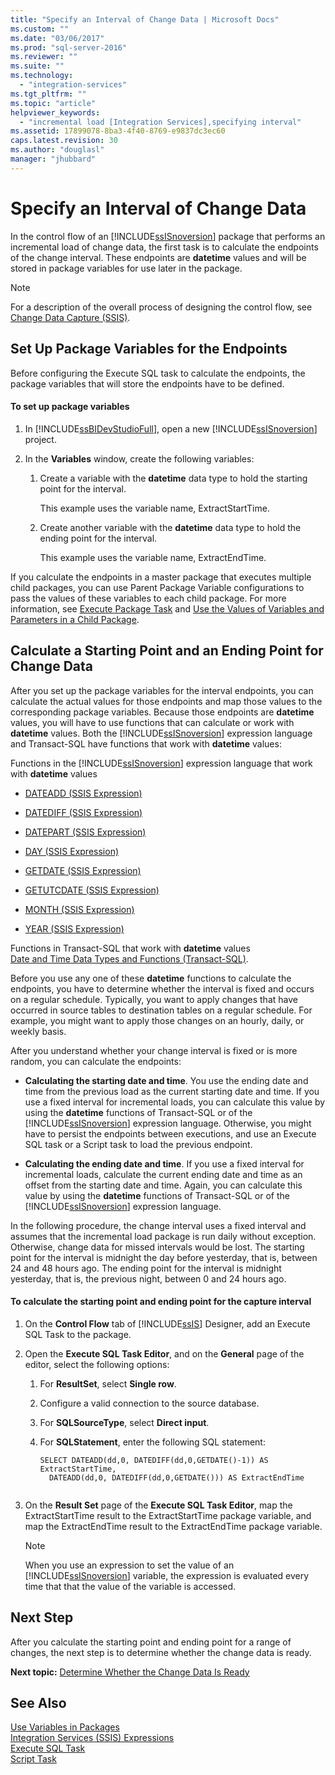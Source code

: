 ```yaml
---
title: "Specify an Interval of Change Data | Microsoft Docs"
ms.custom: ""
ms.date: "03/06/2017"
ms.prod: "sql-server-2016"
ms.reviewer: ""
ms.suite: ""
ms.technology: 
  - "integration-services"
ms.tgt_pltfrm: ""
ms.topic: "article"
helpviewer_keywords: 
  - "incremental load [Integration Services],specifying interval"
ms.assetid: 17899078-8ba3-4f40-8769-e9837dc3ec60
caps.latest.revision: 30
ms.author: "douglasl"
manager: "jhubbard"
---
```

# Specify an Interval of Change Data
  In the control flow of an [!INCLUDE[ssISnoversion](../../advanced-analytics/r-services/includes/ssisnoversion-md.md)] package that performs an incremental load of change data, the first task is to calculate the endpoints of the change interval. These endpoints are **datetime** values and will be stored in package variables for use later in the package.  
  
> [!NOTE]  
>  For a description of the overall process of designing the control flow, see [Change Data Capture &#40;SSIS&#41;](../../integration-services/change-data-capture/change-data-capture-ssis.md).  
  
## Set Up Package Variables for the Endpoints  
 Before configuring the Execute SQL task to calculate the endpoints, the package variables that will store the endpoints have to be defined.  
  
#### To set up package variables  
  
1.  In [!INCLUDE[ssBIDevStudioFull](../../analysis-services/includes/ssbidevstudiofull-md.md)], open a new [!INCLUDE[ssISnoversion](../../advanced-analytics/r-services/includes/ssisnoversion-md.md)] project.  
  
2.  In the **Variables** window, create the following variables:  
  
    1.  Create a variable with the **datetime** data type to hold the starting point for the interval.  
  
         This example uses the variable name, ExtractStartTime.  
  
    2.  Create another variable with the **datetime** data type to hold the ending point for the interval.  
  
         This example uses the variable name, ExtractEndTime.  
  
 If you calculate the endpoints in a master package that executes multiple child packages, you can use Parent Package Variable configurations to pass the values of these variables to each child package. For more information, see [Execute Package Task](../../integration-services/control-flow/execute-package-task.md) and [Use the Values of Variables and Parameters in a Child Package](../../integration-services/packages/use-the-values-of-variables-and-parameters-in-a-child-package.md).  
  
## Calculate a Starting Point and an Ending Point for Change Data  
 After you set up the package variables for the interval endpoints, you can calculate the actual values for those endpoints and map those values to the corresponding package variables. Because those endpoints are **datetime** values, you will have to use functions that can calculate or work with **datetime** values. Both the [!INCLUDE[ssISnoversion](../../advanced-analytics/r-services/includes/ssisnoversion-md.md)] expression language and Transact-SQL have functions that work with **datetime** values:  
  
 Functions in the [!INCLUDE[ssISnoversion](../../advanced-analytics/r-services/includes/ssisnoversion-md.md)] expression language that work with **datetime** values  
 -   [DATEADD &#40;SSIS Expression&#41;](../../integration-services/expressions/dateadd-ssis-expression.md)  
  
-   [DATEDIFF &#40;SSIS Expression&#41;](../../integration-services/expressions/datediff-ssis-expression.md)  
  
-   [DATEPART &#40;SSIS Expression&#41;](../../integration-services/expressions/datepart-ssis-expression.md)  
  
-   [DAY &#40;SSIS Expression&#41;](../../integration-services/expressions/day-ssis-expression.md)  
  
-   [GETDATE &#40;SSIS Expression&#41;](../../integration-services/expressions/getdate-ssis-expression.md)  
  
-   [GETUTCDATE &#40;SSIS Expression&#41;](../../integration-services/expressions/getutcdate-ssis-expression.md)  
  
-   [MONTH &#40;SSIS Expression&#41;](../../integration-services/expressions/month-ssis-expression.md)  
  
-   [YEAR &#40;SSIS Expression&#41;](../../integration-services/expressions/year-ssis-expression.md)  
  
 Functions in Transact-SQL that work with **datetime** values  
 [Date and Time Data Types and Functions &#40;Transact-SQL&#41;](../../t-sql/functions/date-and-time-data-types-and-functions-transact-sql.md).  
  
 Before you use any one of these **datetime** functions to calculate the endpoints, you have to determine whether the interval is fixed and occurs on a regular schedule. Typically, you want to apply changes that have occurred in source tables to destination tables on a regular schedule. For example, you might want to apply those changes on an hourly, daily, or weekly basis.  
  
 After you understand whether your change interval is fixed or is more random, you can calculate the endpoints:  
  
-   **Calculating the starting date and time**. You use the ending date and time from the previous load as the current starting date and time. If you use a fixed interval for incremental loads, you can calculate this value by using the **datetime** functions of Transact-SQL or of the [!INCLUDE[ssISnoversion](../../advanced-analytics/r-services/includes/ssisnoversion-md.md)] expression language. Otherwise, you might have to persist the endpoints between executions, and use an Execute SQL task or a Script task to load the previous endpoint.  
  
-   **Calculating the ending date and time**. If you use a fixed interval for incremental loads, calculate the current ending date and time as an offset from the starting date and time. Again, you can calculate this value by using the **datetime** functions of Transact-SQL or of the [!INCLUDE[ssISnoversion](../../advanced-analytics/r-services/includes/ssisnoversion-md.md)] expression language.  
  
 In the following procedure, the change interval uses a fixed interval and assumes that the incremental load package is run daily without exception. Otherwise, change data for missed intervals would be lost. The starting point for the interval is midnight the day before yesterday, that is, between 24 and 48 hours ago. The ending point for the interval is midnight yesterday, that is, the previous night, between 0 and 24 hours ago.  
  
#### To calculate the starting point and ending point for the capture interval  
  
1.  On the **Control Flow** tab of [!INCLUDE[ssIS](../../analysis-services/instances/includes/ssis-md.md)] Designer, add an Execute SQL Task to the package.  
  
2.  Open the **Execute SQL Task Editor**, and on the **General** page of the editor, select the following options:  
  
    1.  For **ResultSet**, select **Single row**.  
  
    2.  Configure a valid connection to the source database.  
  
    3.  For **SQLSourceType**, select **Direct input**.  
  
    4.  For **SQLStatement**, enter the following SQL statement:  
  
        ```  
        SELECT DATEADD(dd,0, DATEDIFF(dd,0,GETDATE()-1)) AS ExtractStartTime,  
          DATEADD(dd,0, DATEDIFF(dd,0,GETDATE())) AS ExtractEndTime  
  
        ```  
  
3.  On the **Result Set** page of the **Execute SQL Task Editor**, map the ExtractStartTime result to the ExtractStartTime package variable, and map the ExtractEndTime result to the ExtractEndTime package variable.  
  
    > [!NOTE]  
    >  When you use an expression to set the value of an [!INCLUDE[ssISnoversion](../../advanced-analytics/r-services/includes/ssisnoversion-md.md)] variable, the expression is evaluated every time that that the value of the variable is accessed.  
  
## Next Step  
 After you calculate the starting point and ending point for a range of changes, the next step is to determine whether the change data is ready.  
  
 **Next topic:** [Determine Whether the Change Data Is Ready](../../integration-services/change-data-capture/determine-whether-the-change-data-is-ready.md)  
  
## See Also  
 [Use Variables in Packages](http://msdn.microsoft.com/library/7742e92d-46c5-4cc4-b9a3-45b688ddb787)   
 [Integration Services &#40;SSIS&#41; Expressions](../../integration-services/expressions/integration-services-ssis-expressions.md)   
 [Execute SQL Task](../../integration-services/control-flow/execute-sql-task.md)   
 [Script Task](../../integration-services/control-flow/script-task.md)  
  
  